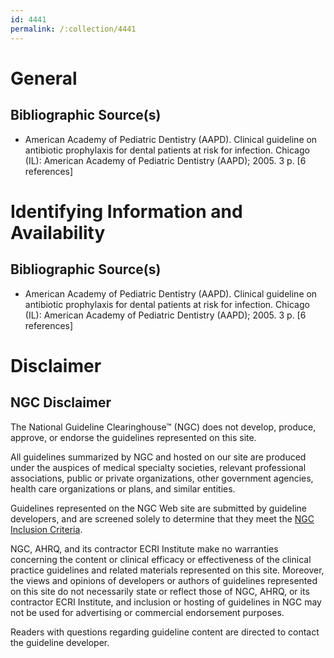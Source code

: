 ```yaml
---
id: 4441
permalink: /:collection/4441
---
```


# General

## Bibliographic Source(s)

- American Academy of Pediatric Dentistry (AAPD). Clinical guideline on antibiotic prophylaxis for dental patients at risk for infection. Chicago (IL): American Academy of Pediatric Dentistry (AAPD); 2005. 3 p. [6 references]

# Identifying Information and Availability

## Bibliographic Source(s)

- American Academy of Pediatric Dentistry (AAPD). Clinical guideline on antibiotic prophylaxis for dental patients at risk for infection. Chicago (IL): American Academy of Pediatric Dentistry (AAPD); 2005. 3 p. [6 references]

# Disclaimer

## NGC Disclaimer

The National Guideline Clearinghouse™ (NGC) does not develop, produce, approve, or endorse the guidelines represented on this site.

All guidelines summarized by NGC and hosted on our site are produced under the auspices of medical specialty societies, relevant professional associations, public or private organizations, other government agencies, health care organizations or plans, and similar entities.

Guidelines represented on the NGC Web site are submitted by guideline developers, and are screened solely to determine that they meet the [NGC Inclusion Criteria](/help-and-about/summaries/inclusion-criteria).

NGC, AHRQ, and its contractor ECRI Institute make no warranties concerning the content or clinical efficacy or effectiveness of the clinical practice guidelines and related materials represented on this site. Moreover, the views and opinions of developers or authors of guidelines represented on this site do not necessarily state or reflect those of NGC, AHRQ, or its contractor ECRI Institute, and inclusion or hosting of guidelines in NGC may not be used for advertising or commercial endorsement purposes.

Readers with questions regarding guideline content are directed to contact the guideline developer.

